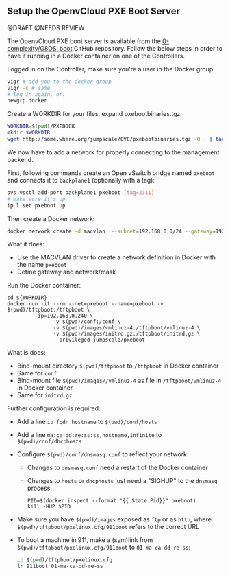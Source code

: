## Setup the OpenvCloud PXE Boot Server

@DRAFT
@NEEDS REVIEW


The OpenvCloud PXE boot server is available from the [0-complexity/G8OS_boot](https://github.com/0-complexity/G8OS_boot) GitHub repository. Follow the below steps in order to have it running in a Docker container on one of the Controllers.

Logged in on the Controller, make sure you're a user in the Docker group:

```bash
vigr # add you to the docker group
vigr -s # same
# log in again, or:
newgrp docker
```

Create a WORKDIR for your files, expand pxebootbinaries.tgz:

```bash
WORKDIR=$(pwd)/PXEDOCK
mkdir $WORKDIR
wget http://some.where.org/jumpscale/OVC/pxebootbinaries.tgz -O - | tar zxvf - -C ${WORKDIR}
```

We now have to add a network for properly connecting to the management backend.

First, following commands create an Open vSwitch bridge named `pxeboot` and connects it to `backplane1` (optionally with a tag):

```bash
ovs-vsctl add-port backplane1 pxeboot [tag=2311]
# make sure it's up
ip l set pxeboot up
```

Then create a Docker network:

```bash
docker network create -d macvlan  --subnet=192.168.0.0/24 --gateway=192.168.0.1 -o parent=pxeboot pxeboot
```

What it does:

- Use the MACVLAN driver to create a network definition in Docker with the name `pxeboot`
- Define gateway and network/mask

Run the Docker container:

```
cd ${WORKDIR}
docker run -it --rm --net=pxeboot --name=pxeboot -v $(pwd)/tftpboot:/tftpboot \
        --ip=192.168.0.240 \
               -v $(pwd)/conf:/conf \
               -v $(pwd)/images/vmlinuz-4:/tftpboot/vmlinuz-4 \
               -v $(pwd)/images/initrd.gz:/tftpboot/initrd.gz \
               --privileged jumpscale/pxeboot
```

What is does:

- Bind-mount directory `$(pwd)/tftpboot` to `/tftpboot` in Docker container
- Same for `conf`
- Bind-mount file `$(pwd)/images//vmlinuz-4` as file in `/tftpboot/vmlinuz-4` in Docker container
- Same for `initrd.gz`

Further configuration is required:

- Add a line `ip fqdn hostname` to `$(pwd)/conf/hosts`
- Add a line `ma:ca:dd:re:ss:ss,hostname,infinite` to `$(pwd)/conf/dhcphosts`
- Configure `$(pwd)/conf/dnsmasq.conf` to reflect your network
  - Changes to `dnsmasq.conf` need a restart of the Docker container
  - Changes to `hosts` or `dhcphosts` just need a "SIGHUP" to the `dnsmasq` process:

    ```
    PID=$(docker inspect --format "{{.State.Pid}}" pxeboot)
    kill -HUP $PID
    ```

- Make sure you have `$(pwd)/images` exposed as `ftp` or as `http`, where `$(pwd)/tftpboot/pxelinux.cfg/911boot` refers to the correct URL
- To boot a machine in 911, make a (sym)link from `$(pwd)/tftpboot/pxelinux.cfg/911boot` to `01-ma-ca-dd-re-ss`:

  ```bash
  cd $(pwd)/tftpboot/pxelinux.cfg
  ln 911boot 01-ma-ca-dd-re-ss
  ```
